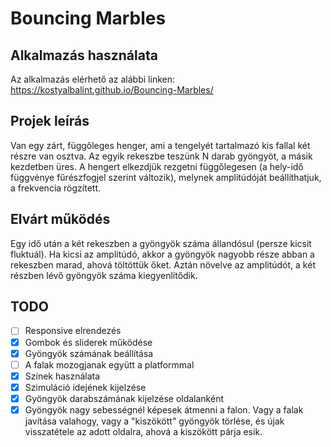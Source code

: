 # Bouncing Marbles

## Alkalmazás használata

Az alkalmazás elérhető az alábbi linken: https://kostyalbalint.github.io/Bouncing-Marbles/
 
## Projek leírás
Van egy zárt, függőleges henger, ami a tengelyét tartalmazó kis fallal két részre van osztva. Az egyik rekeszbe teszünk N darab gyöngyöt, a másik kezdetben üres. A hengert elkezdjük rezgetni függőlegesen (a hely-idő függvénye fűrészfogjel szerint változik), melynek amplitúdóját beállíthatjuk, a frekvencia rögzített. 

## Elvárt működés 

Egy idő után a két rekeszben a gyöngyök száma állandósul (persze kicsit fluktuál). Ha kicsi az amplitúdó, akkor a gyöngyök nagyobb része abban a rekeszben marad, ahová töltöttük őket. Aztán növelve az amplitúdót, a két részben lévő gyöngyök száma kiegyenlítődik.

## TODO

- [ ] Responsive elrendezés
- [X] Gombok és sliderek működése
- [X] Gyöngyök számának beállítása
- [ ] A falak mozogjanak együtt a platformmal 
- [X] Színek használata
- [X] Szimuláció idejének kijelzése
- [X] Gyöngyök darabszámának kijelzése oldalanként
- [X] Gyöngyök nagy sebességnél képesek átmenni a falon. Vagy a falak javítása valahogy, vagy a "kiszökött" gyöngyök törlése, és újak visszatétele az adott oldalra, ahová a kiszökött párja esik.
